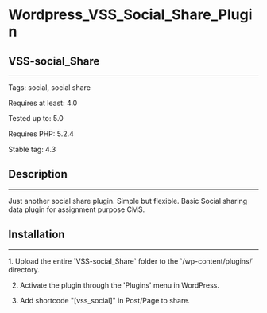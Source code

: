 # Wordpress_VSS_Social_Share_Plugin

<h2>VSS-social_Share</h2>
<hr>
Tags: social, social share

Requires at least: 4.0

Tested up to: 5.0

Requires PHP: 5.2.4

Stable tag: 4.3


<h2>Description</h2>
<hr>
Just another social share plugin. Simple but flexible. Basic Social sharing data plugin for assignment purpose CMS.



<h2>Installation</h2>
<hr>
1. Upload the entire `VSS-social_Share` folder to the `/wp-content/plugins/` directory.

2. Activate the plugin through the 'Plugins' menu in WordPress.

3. Add shortcode "[vss_social]" in Post/Page to share.
